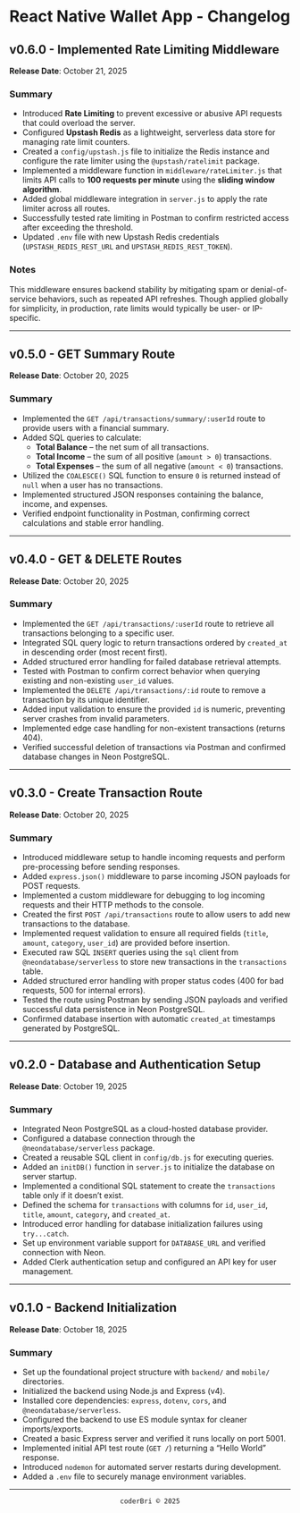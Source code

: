 # React Native Wallet App - Changelog

## v0.6.0 - Implemented Rate Limiting Middleware  
**Release Date**: October 21, 2025  

### Summary  
- Introduced **Rate Limiting** to prevent excessive or abusive API requests that could overload the server.  
- Configured **Upstash Redis** as a lightweight, serverless data store for managing rate limit counters.  
- Created a `config/upstash.js` file to initialize the Redis instance and configure the rate limiter using the `@upstash/ratelimit` package.  
- Implemented a middleware function in `middleware/rateLimiter.js` that limits API calls to **100 requests per minute** using the **sliding window algorithm**.  
- Added global middleware integration in `server.js` to apply the rate limiter across all routes.  
- Successfully tested rate limiting in Postman to confirm restricted access after exceeding the threshold.  
- Updated `.env` file with new Upstash Redis credentials (`UPSTASH_REDIS_REST_URL` and `UPSTASH_REDIS_REST_TOKEN`).  

### Notes  
This middleware ensures backend stability by mitigating spam or denial-of-service behaviors, such as repeated API refreshes. Though applied globally for simplicity, in production, rate limits would typically be user- or IP-specific.  

---

## v0.5.0 - GET Summary Route
**Release Date**: October 20, 2025

### Summary
- Implemented the `GET /api/transactions/summary/:userId` route to provide users with a financial summary.  
- Added SQL queries to calculate:
  - **Total Balance** – the net sum of all transactions.
  - **Total Income** – the sum of all positive (`amount > 0`) transactions.
  - **Total Expenses** – the sum of all negative (`amount < 0`) transactions.
- Utilized the `COALESCE()` SQL function to ensure `0` is returned instead of `null` when a user has no transactions.  
- Implemented structured JSON responses containing the balance, income, and expenses.  
- Verified endpoint functionality in Postman, confirming correct calculations and stable error handling.  

---

## v0.4.0 - GET & DELETE Routes
**Release Date**: October 20, 2025

### Summary
- Implemented the `GET /api/transactions/:userId` route to retrieve all transactions belonging to a specific user.  
- Integrated SQL query logic to return transactions ordered by `created_at` in descending order (most recent first).  
- Added structured error handling for failed database retrieval attempts.  
- Tested with Postman to confirm correct behavior when querying existing and non-existing `user_id` values.  
- Implemented the `DELETE /api/transactions/:id` route to remove a transaction by its unique identifier.  
- Added input validation to ensure the provided `id` is numeric, preventing server crashes from invalid parameters.  
- Implemented edge case handling for non-existent transactions (returns 404).  
- Verified successful deletion of transactions via Postman and confirmed database changes in Neon PostgreSQL.  

---

## v0.3.0 - Create Transaction Route
**Release Date**: October 20, 2025

### Summary
- Introduced middleware setup to handle incoming requests and perform pre-processing before sending responses.  
- Added `express.json()` middleware to parse incoming JSON payloads for POST requests.  
- Implemented a custom middleware for debugging to log incoming requests and their HTTP methods to the console.  
- Created the first `POST /api/transactions` route to allow users to add new transactions to the database.  
- Implemented request validation to ensure all required fields (`title`, `amount`, `category`, `user_id`) are provided before insertion.  
- Executed raw SQL `INSERT` queries using the `sql` client from `@neondatabase/serverless` to store new transactions in the `transactions` table.  
- Added structured error handling with proper status codes (400 for bad requests, 500 for internal errors).  
- Tested the route using Postman by sending JSON payloads and verified successful data persistence in Neon PostgreSQL.  
- Confirmed database insertion with automatic `created_at` timestamps generated by PostgreSQL.  

---

## v0.2.0 - Database and Authentication Setup
**Release Date**: October 19, 2025

### Summary
- Integrated Neon PostgreSQL as a cloud-hosted database provider.
- Configured a database connection through the `@neondatabase/serverless` package.
- Created a reusable SQL client in `config/db.js` for executing queries.
- Added an `initDB()` function in `server.js` to initialize the database on server startup.
- Implemented a conditional SQL statement to create the `transactions` table only if it doesn’t exist.
- Defined the schema for `transactions` with columns for `id`, `user_id`, `title`, `amount`, `category`, and `created_at`.
- Introduced error handling for database initialization failures using `try...catch`.
- Set up environment variable support for `DATABASE_URL` and verified connection with Neon.
- Added Clerk authentication setup and configured an API key for user management.

---

## v0.1.0 - Backend Initialization
**Release Date**: October 18, 2025

### Summary
- Set up the foundational project structure with `backend/` and `mobile/` directories.
- Initialized the backend using Node.js and Express (v4).
- Installed core dependencies: `express`, `dotenv`, `cors`, and `@neondatabase/serverless`.
- Configured the backend to use ES module syntax for cleaner imports/exports.
- Created a basic Express server and verified it runs locally on port 5001.
- Implemented initial API test route (`GET /`) returning a “Hello World” response.
- Introduced `nodemon` for automated server restarts during development.
- Added a `.env` file to securely manage environment variables.

---

<section align="center">
  <code>coderBri © 2025</code>
</section>